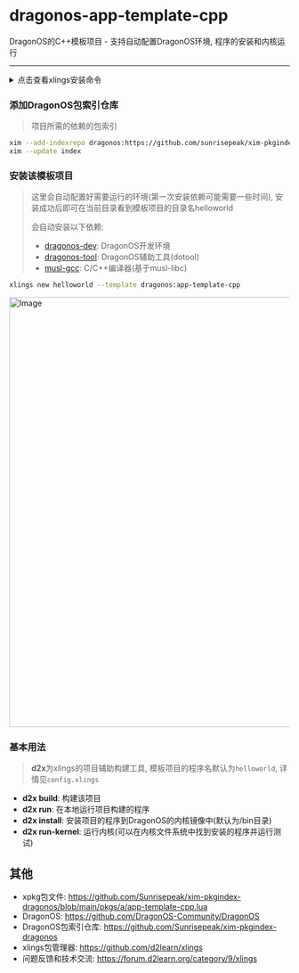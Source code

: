 # dragonos-app-template-cpp

DragonOS的C++模板项目 - 支持自动配置DragonOS环境, 程序的安装和内核运行

---

<details>
  <summary>点击查看xlings安装命令</summary>

---

#### Linux

```bash
curl -fsSL https://d2learn.org/xlings-install.sh | bash
```

#### Windows - PowerShell

```bash
Invoke-Expression (Invoke-Webrequest 'https://d2learn.org/xlings-install.ps1.txt' -UseBasicParsing).Content
```

> 注: xlings具备多版本共存的包管理功能 -> [详情](https://d2learn.org/xlings)

---

</details>

### 添加DragonOS包索引仓库

> 项目所需的依赖的包索引

```bash
xim --add-indexrepo dragonos:https://github.com/sunrisepeak/xim-pkgindex-dragonos.git
xim --update index
```

### 安装该模板项目

> 这里会自动配置好需要运行的环境(第一次安装依赖可能需要一些时间), 安装成功后即可在当前目录看到模板项目的目录名helloworld
>
> 会自动安装以下依赖:
>
> - [dragonos-dev](https://github.com/Sunrisepeak/xim-pkgindex-dragonos/blob/main/pkgs/d/dragonos-dev.lua): DragonOS开发环境
> - [dragonos-tool](https://github.com/Sunrisepeak/xim-pkgindex-dragonos/blob/main/pkgs/d/dragonos-tool.lua): DragonOS辅助工具(dotool)
> - [musl-gcc](https://github.com/d2learn/xim-pkgindex/blob/main/pkgs/m/musl-gcc.lua): C/C++编译器(基于musl-libc)
>

```bash
xlings new helloworld --template dragonos:app-template-cpp
```

<img width="1171" height="772" alt="Image" src="https://github.com/user-attachments/assets/7c34d3c3-bffc-4d1f-a13d-8983d0af70c1" />

### 基本用法

> **d2x**为xlings的项目辅助构建工具, 模板项目的程序名默认为`helloworld`, 详情见`config.xlings`

- **d2x build**: 构建该项目
- **d2x run**: 在本地运行项目构建的程序
- **d2x install**: 安装项目的程序到DragonOS的内核镜像中(默认为/bin目录)
- **d2x run-kernel**: 运行内核(可以在内核文件系统中找到安装的程序并运行测试)

## 其他

- xpkg包文件: https://github.com/Sunrisepeak/xim-pkgindex-dragonos/blob/main/pkgs/a/app-template-cpp.lua
- DragonOS: https://github.com/DragonOS-Community/DragonOS
- DragonOS包索引仓库: https://github.com/Sunrisepeak/xim-pkgindex-dragonos
- xlings包管理器: https://github.com/d2learn/xlings
- 问题反馈和技术交流: https://forum.d2learn.org/category/9/xlings